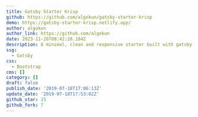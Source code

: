 ```yaml
---
title: Gatsby Starter Krisp
github: https://github.com/algokun/gatsby-starter-krisp
demo: https://gatsby-starter-krisp.netlify.app/
author: algokun
author_link: https://github.com/algokun
date: 2023-11-26T08:42:28.184Z
description: A minimal, clean and responsive starter built with gatsby
ssg:
  - Gatsby
css:
  - Bootstrap
cms: []
category: []
draft: false
publish_date: '2019-07-18T17:06:13Z'
update_date: '2019-07-18T17:53:02Z'
github_star: 15
github_fork: 7
---
```

